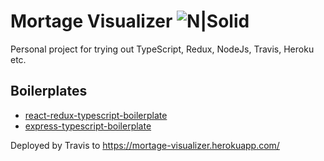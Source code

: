 # Mortage Visualizer ![N|Solid](https://travis-ci.org/jahast/mortage-visualizer.svg?branch=master)

Personal project for trying out TypeScript, Redux, NodeJs, Travis, Heroku etc.

## Boilerplates

- [react-redux-typescript-boilerplate](https://github.com/rokoroku/react-redux-typescript-boilerplate)
- [express-typescript-boilerplate](https://github.com/w3tecch/express-typescript-boilerplate)

Deployed by Travis to https://mortage-visualizer.herokuapp.com/